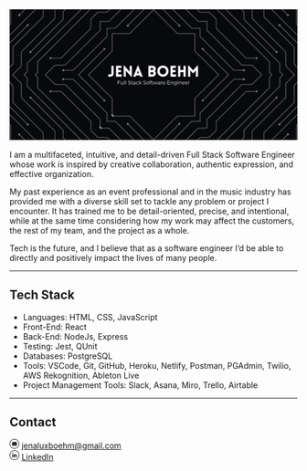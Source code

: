 <img src='github-header-white.png' alt='Jena Boehm - Full Stack Software Engineer' />

I am a multifaceted, intuitive, and detail-driven Full Stack Software Engineer whose work is inspired by creative collaboration, authentic expression, and effective organization.

My past experience as an event professional and in the music industry has provided me with a diverse skill set to tackle any problem or project I encounter. It has trained me to be detail-oriented, precise, and intentional, while at the same time considering how my work may affect the customers, the rest of my team, and the project as a whole. 

Tech is the future, and I believe that as a software engineer I’d be able to directly and positively impact the lives of many people.

---

## Tech Stack
- Languages: HTML, CSS, JavaScript
- Front-End: React
- Back-End: NodeJs, Express
- Testing: Jest, QUnit
- Databases: PostgreSQL
- Tools: VSCode, Git, GitHub, Heroku, Netlify, Postman, PGAdmin, Twilio, AWS Rekognition, Ableton Live
- Project Management Tools: Slack, Asana, Miro, Trello, Airtable

---

## Contact
<img src='mail.png' alt='mail-icon' width='17px' /> jenaluxboehm@gmail.com <br>
<img src='linkedin.png' alt='linkedin-icon' width='17px' /> [LinkedIn](https://www.linkedin.com/in/jenaboehm/)
